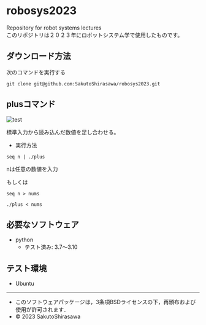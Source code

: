 # robosys2023
Repository for robot systems lectures  
このリポジトリは２０２３年にロボットシステム学で使用したものです。  
## ダウンロード方法  
次のコマンドを実行する
```
git clone git@github.com:SakutoShirasawa/robosys2023.git
```
## plusコマンド  
![test](https://github.com/SakutoShirasawa/robosys2023/actions/workflows/test.yml/badge.svg)

標準入力から読み込んだ数値を足し合わせる。  
* 実行方法  
```
seq n | ./plus
```
nは任意の数値を入力  

もしくは  
```
seq n > nums
```
```
./plus < nums
```
## 必要なソフトウェア  
* python
  * テスト済み: 3.7～3.10

## テスト環境  
* Ubuntu
---
* このソフトウェアパッケージは，3条項BSDライセンスの下，再頒布および使用が許可されます．
* © 2023 SakutoShirasawa
